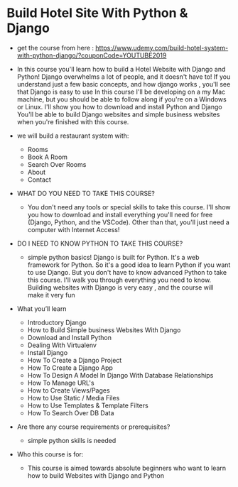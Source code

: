 # Build Hotel Site With Python & Django

  - get the course from here : https://www.udemy.com/build-hotel-system-with-python-django/?couponCode=YOUTUBE2019
  - In this course you'll learn how to build a Hotel Website with Django and Python!
     Django overwhelms a lot of people, and it doesn't have to! If you understand just a few basic concepts, and how django works , you'll see that Django is easy to use
     In this course I'll be developing on a my Mac machine, but you should be able to follow along if you're on a Windows or Linux.  I'll show you how to download and install Python and Django 
     You'll be able to build Django websites and simple business websites when you're finished with this course.

- we will build a restaurant system with:
   - Rooms
   - Book A Room
   - Search Over Rooms
   - About
   - Contact





- WHAT DO YOU NEED TO TAKE THIS COURSE?
   - You don't need any tools or special skills to take this course. I'll show you how to download and install everything you'll need for free (Django, Python, and the VSCode). 
    Other than that, you'll just need a computer with Internet Access!



- DO I NEED TO KNOW PYTHON TO TAKE THIS COURSE?
   - simple python basics!  Django is built for Python. It's a web framework for Python. So it's a good idea to learn Python if you want to use Django. But you don't have to know advanced Python to take this course. I'll walk you through everything you need to know.
     Building websites with Django is very easy , and the course will make it very fun



- What you’ll learn
   - Introductory Django
   - How to Build Simple business Websites With Django
   - Download and Install Python
   - Dealing With Virtualenv
   - Install Django
   - How To Create a Django Project
   - How To Create a Django App
   - How To Design A Model In Django With Database Relationships
   - How To Manage URL's
   - How to Create Views/Pages
   - How to Use Static / Media Files
   - How to Use Templates & Template Filters
   - How To Search Over DB Data





- Are there any course requirements or prerequisites?
    - simple python skills is needed



- Who this course is for:
   - This course is aimed towards absolute beginners who want to learn how to build Websites with Django and Python

